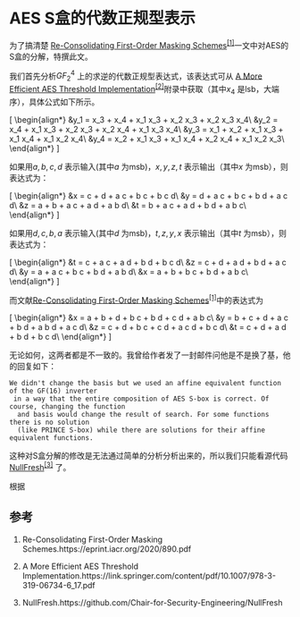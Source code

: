 # AES S盒的代数正规型表示


为了搞清楚 [Re-Consolidating First-Order Masking Schemes](https://eprint.iacr.org/2020/890.pdf)<sup><a href="#ref1">[1]</a></sup>一文中对AES的S盒的分解，特撰此文。

我们首先分析$GF_2^4$ 上的求逆的代数正规型表达式，该表达式可从 [A More Efficient AES Threshold Implementation](https://link.springer.com/content/pdf/10.1007/978-3-319-06734-6_17.pdf)<sup><a href="#ref2">[2]</a></sup>附录中获取（其中$x_4$ 是lsb，大端序），具体公式如下所示。

\[
	\begin{align*}
	    &y_1 = x_3 + x_4 + x_1 x_3 + x_2 x_3 + x_2 x_3 x_4\\
		&y_2 = x_4 + x_1 x_3 + x_2 x_3 + x_2 x_4 + x_1 x_3 x_4\\
		&y_3 = x_1 + x_2 + x_1 x_3 + x_1 x_4 + x_1 x_2 x_4\\
		&y_4 = x_2 + x_1 x_3 + x_1 x_4 + x_2 x_4 + x_1 x_2 x_3\\
	\end{align*}
\]


如果用$a,b,c,d$ 表示输入(其中$a$ 为msb)，$x,y,z,t$ 表示输出（其中$x$ 为msb），则表达式为：

\[
	\begin{align*}
		&x = c + d + a c + b c + b c d\\
		&y = d + a c + b c + b d + a c d\\
		&z = a + b + a c + a d + a b d\\
		&t = b + a c + a d + b d + a b c\\    
	\end{align*}
\]

如果用$d,c,b,a$ 表示输入(其中$d$ 为msb)，$t,z,y,x$ 表示输出（其中$t$ 为msb），则表达式为：

\[
	\begin{align*}
		&t = c + a c + a d + b d + b c d\\
		&z = c + d + a d + b d + a c d\\
		&y = a + a c + b c + b d + a b d\\
		&x = a + b + b c + b d + a b c\\
	\end{align*}
\]

而文献[Re-Consolidating First-Order Masking Schemes](https://eprint.iacr.org/2020/890.pdf)<sup><a href="#ref1">[1]</a></sup>中的表达式为

\[
	\begin{align*}
		&x = a + b + d + b c + b d + c d + a b c\\
		&y = b + c + d + a c + b d + a b d + a c d\\
		&z = c + d + b c + c d + a c d + b c d\\
		&t = c + d + a d + b d + b c d\\
	\end{align*}
\]

无论如何，这两者都是不一致的。我曾给作者发了一封邮件问他是不是换了基，他的回复如下：

 	We didn't change the basis but we used an affine equivalent function of the GF(16) inverter
 	 in a way that the entire composition of AES S-box is correct. Of course, changing the function
 	  and basis would change the result of search. For some functions there is no solution 
 	  (like PRINCE S-box) while there are solutions for their affine equivalent functions.

这种对S盒分解的修改是无法通过简单的分析分析出来的，所以我们只能看源代码 [NullFresh](https://github.com/Chair-for-Security-Engineering/NullFresh)<sup><a href="#ref3">[3]</a></sup> 了。

根据



## 参考
1. <p name = "ref1">Re-Consolidating First-Order Masking Schemes.https://eprint.iacr.org/2020/890.pdf</p>
2. <p name = "ref2">A More Efficient AES Threshold Implementation.https://link.springer.com/content/pdf/10.1007/978-3-319-06734-6_17.pdf</p>
3. <p name = "ref3">NullFresh.https://github.com/Chair-for-Security-Engineering/NullFresh</p>


